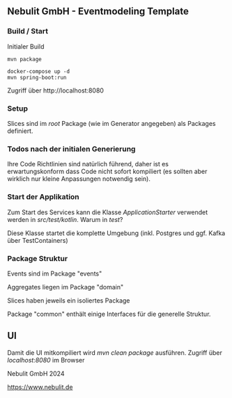 ## Nebulit GmbH - Eventmodeling Template

### Build / Start

Initialer Build

```
mvn package
```

```
docker-compose up -d
mvn spring-boot:run
```

Zugriff über http://localhost:8080

### Setup

Slices sind im _root_ Package (wie im Generator angegeben) als Packages definiert.

### Todos nach der initialen Generierung

Ihre Code Richtlinien sind natürlich führend, daher ist es erwartungskonform dass Code
nicht sofort kompiliert (es sollten aber wirklich nur kleine Anpassungen notwendig sein).

### Start der Applikation

Zum Start des Services kann die Klasse _ApplicationStarter_ verwendet werden in _src/test/kotlin_.
Warum in _test_?

Diese Klasse startet die komplette Umgebung (inkl. Postgres und ggf. Kafka über TestContainers)

### Package Struktur

Events sind im Package "events"

Aggregates liegen im Package "domain"

Slices haben jeweils ein isoliertes Package <sliceName>

Package "common" enthält einige Interfaces für die generelle Struktur.

## UI

Damit die UI mitkompiliert wird _mvn clean package_ ausführen.
Zugriff über _localhost:8080_ im Browser

Nebulit GmbH 2024

https://www.nebulit.de

